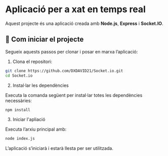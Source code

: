 # Aplicació per a xat en temps real

Aquest projecte és una aplicació creada amb **Node.js**, **Express** i **Socket.IO**.

## 🚀 Com iniciar el projecte

Segueix aquests passos per clonar i posar en marxa l’aplicació:

1. Clona el repositori:

```sh
git clone https://github.com/DXDAVID21/Socket.io.git
cd Socket.io
```
2. Instal·lar les dependències

Executa la comanda següent per instal·lar totes les dependències necessàries:

```sh
npm install
```

3. Iniciar l'apliació

Executa l’arxiu principal amb:

```sh
node index.js
```

L’aplicació s’iniciarà i estarà llesta per ser utilitzada.
